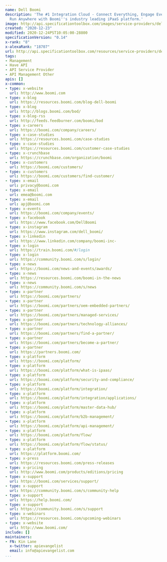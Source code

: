 ```yaml
---
name: Dell Boomi
description: 'The #1 Integration Cloud - Connect Everything, Engage Everywhere and
  Run Anywhere with Boomi''s industry leading iPaaS platform.'
image: http://api.specificationtoolbox.com/images/service-providers/dell-boomi.jpg
created: "2020-12-23"
modified: 2020-12-24PST10:05:00-28800
specificationVersion: "0.14"
x-rank: "8"
x-alexaRank: "18707"
url: http://api.specificationtoolbox.com/resources/service-providers/dell-boomi/
tags:
- Management
- Have API
- API Service Provider
- API Management Other
apis: []
x-common:
- type: x-website
  url: http://www.boomi.com
- type: x-blog
  url: https://resources.boomi.com/blog-dell-boomi
- type: x-blog
  url: http://blogs.boomi.com/bod/
- type: x-blog-rss
  url: http://feeds.feedburner.com/boomi/bod
- type: x-careers
  url: https://boomi.com/company/careers/
- type: x-case-studies
  url: https://resources.boomi.com/case-studies
- type: x-case-studies
  url: https://resources.boomi.com/customer-case-studies
- type: x-crunchbase
  url: https://crunchbase.com/organization/boomi
- type: x-customers
  url: https://boomi.com/customers/
- type: x-customers
  url: https://boomi.com/customers/find-customer/
- type: x-email
  url: privacy@boomi.com
- type: x-email
  url: emea@boomi.com
- type: x-email
  url: apj@boomi.com
- type: x-events
  url: https://boomi.com/company/events/
- type: x-facebook
  url: https://www.facebook.com/DellBoomi
- type: x-instagram
  url: https://www.instagram.com/dell_boomi/
- type: x-linkedin
  url: https://www.linkedin.com/company/boomi-inc-
- type: x-login
  url: https://train.boomi.com/#/login
- type: x-login
  url: https://community.boomi.com/s/login/
- type: x-news
  url: https://boomi.com/news-and-events/awards/
- type: x-news
  url: https://resources.boomi.com/boomi-in-the-news
- type: x-news
  url: https://community.boomi.com/s/news
- type: x-partner
  url: https://boomi.com/partners/
- type: x-partner
  url: https://boomi.com/partners/oem-embedded-partners/
- type: x-partner
  url: https://boomi.com/partners/managed-services/
- type: x-partner
  url: https://boomi.com/partners/technology-alliances/
- type: x-partner
  url: https://boomi.com/partners/find-a-partner/
- type: x-partner
  url: https://boomi.com/partners/become-a-partner/
- type: x-partner
  url: https://partners.boomi.com/
- type: x-platform
  url: https://boomi.com/platform/
- type: x-platform
  url: https://boomi.com/platform/what-is-ipaas/
- type: x-platform
  url: https://boomi.com/platform/security-and-compliance/
- type: x-platform
  url: https://boomi.com/platform/integration/
- type: x-platform
  url: https://boomi.com/platform/integration/applications/
- type: x-platform
  url: https://boomi.com/platform/master-data-hub/
- type: x-platform
  url: https://boomi.com/platform/b2b-management/
- type: x-platform
  url: https://boomi.com/platform/api-management/
- type: x-platform
  url: https://boomi.com/platform/flow/
- type: x-platform
  url: https://boomi.com/platform/flow/status/
- type: x-platform
  url: https://platform.boomi.com/
- type: x-press
  url: https://resources.boomi.com/press-releases
- type: x-pricing
  url: http://www.boomi.com/products/editions/pricing
- type: x-support
  url: https://boomi.com/services/support/
- type: x-support
  url: https://community.boomi.com/s/community-help
- type: x-support
  url: https://help.boomi.com/
- type: x-support
  url: https://community.boomi.com/s/support
- type: x-webinars
  url: https://resources.boomi.com/upcoming-webinars
- type: x-website
  url: http://www.boomi.com/
include: []
maintainers:
- FN: Kin Lane
  x-twitter: apievangelist
  email: info@apievangelist.com
...
```

